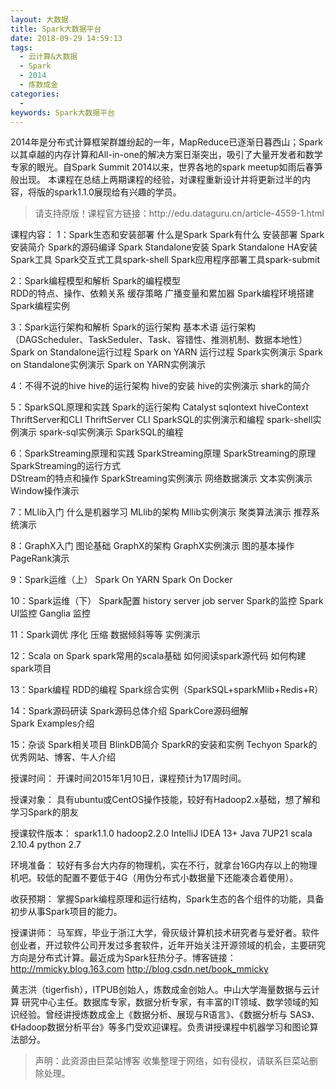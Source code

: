 ```yaml
---
layout: 大数据
title: Spark大数据平台
date: 2018-09-29 14:59:13
tags:
  - 云计算&大数据
  - Spark
  - 2014
  - 炼数成金
categories:
  -
keywords: Spark大数据平台
---
```

2014年是分布式计算框架群雄纷起的一年，MapReduce已逐渐日暮西山；Spark以其卓越的内存计算和All-in-one的解决方案日渐突出，吸引了大量开发者和数学专家的眼光。自Spark Summit 2014以来，世界各地的spark meetup如雨后春笋般出现。 本课程在总结上两期课程的经验，对课程重新设计并将更新过半的内容，将版的spark1.1.0展现给有兴趣的学员。

<!-- more -->
<blockquote class="blockquote-center">
请支持原版！课程官方链接：http://edu.dataguru.cn/article-4559-1.html</blockquote>
</blockquote>

课程内容：
1：Spark生态和安装部署
什么是Spark
Spark有什么
安装部署
  Spark安装简介
  Spark的源码编译
  Spark Standalone安装
  Spark Standalone HA安装  
Spark工具
  Spark交互式工具spark-shell
  Spark应用程序部署工具spark-submit

2：Spark编程模型和解析
Spark的编程模型  
  RDD的特点、操作、依赖关系
  缓存策略
  广播变量和累加器
Spark编程环境搭建
Spark编程实例

3：Spark运行架构和解析
Spark的运行架构
  基本术语
  运行架构（DAGScheduler、TaskSeduler、Task、容错性、推测机制、数据本地性）
  Spark on Standalone运行过程
  Spark on YARN 运行过程
Spark实例演示
  Spark on Standalone实例演示
  Spark on YARN实例演示

4：不得不说的hive
hive的运行架构
hive的安装
hive的实例演示
shark的简介

5：SparkSQL原理和实践
Spark的运行架构
  Catalyst
  sqlontext
  hiveContext
ThriftServer和CLI
  ThriftServer
  CLI
SparkSQL的实例演示和编程
  spark-shell实例演示
  spark-sql实例演示
  SparkSQL的编程

6：SparkStreaming原理和实践
SparkStreaming原理
  SparkStreaming的原理
  SparkStreaming的运行方式  
  DStream的特点和操作
SparkStreaming实例演示
  网络数据演示
  文本实例演示
  Window操作演示  

7：MLlib入门
什么是机器学习
MLlib的架构
Mllib实例演示
  聚类算法演示
  推荐系统演示    

8：GraphX入门
图论基础
GraphX的架构
GraphX实例演示
  图的基本操作
  PageRank演示

9：Spark运维（上）
Spark On YARN
Spark On Docker

10：Spark运维（下）
Spark配置
history server
job server
Spark的监控
  Spark UI监控
  Ganglia 监控

11：Spark调优
序化
压缩
数据倾斜等等
实例演示

12：Scala on Spark
spark常用的scala基础
如何阅读spark源代码
如何构建spark项目

13：Spark编程
RDD的编程
Spark综合实例（SparkSQL+sparkMlib+Redis+R）

14：Spark源码研读
Spark源码总体介绍
SparkCore源码细解  
Spark Examples介绍

15：杂谈
Spark相关项目
  BlinkDB简介
  SparkR的安装和实例
  Techyon
Spark的优秀网站、博客、牛人介绍

授课时间：
开课时间2015年1月10日，课程预计为17周时间。

授课对象：
具有ubuntu或CentOS操作技能，较好有Hadoop2.x基础，想了解和学习Spark的朋友

授课软件版本：
spark1.1.0
hadoop2.2.0
IntelliJ IDEA 13+
Java 7UP21
scala 2.10.4
python 2.7

环境准备：
较好有多台大内存的物理机，实在不行，就拿台16G内存以上的物理机吧。较低的配置不要低于4G（用伪分布式小数据量下还能凑合着使用）。

收获预期：
掌握Spark编程原理和运行结构，Spark生态的各个组件的功能，具备初步从事Spark项目的能力。

授课讲师：
马军辉，毕业于浙江大学，骨灰级计算机技术研究者与爱好者。软件创业者，开过软件公司开发过多套软件，近年开始关注开源领域的机会，主要研究方向是分布式计算。最近成为Spark狂热分子。博客链接：http://mmicky.blog.163.com http://blog.csdn.net/book_mmicky

黄志洪（tigerfish），ITPUB创始人，炼数成金创始人。中山大学海量数据与云计算 研究中心主任。数据库专家，数据分析专家，有丰富的IT领域、数学领域的知识经验。曾经讲授炼数成金上《数据分析、展现与R语言》、《数据分析与 SAS》、《Hadoop数据分析平台》等多门受欢迎课程。负责讲授课程中机器学习和图论算法部分。

<blockquote class="blockquote-center">声明：此资源由巨菜站博客 收集整理于网络，如有侵权，请联系巨菜站删除处理。</blockquote>

<div id="jspay" sid="1NaE2Qv3035" style="display:none">1NaE2Qv3035</div>
<script type="text/javascript" src="https://www.fageka.com/j.js"></script>
<script type="text/javascript" src="https://www.fageka.com/f.js" charset="utf-8"></script>
